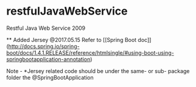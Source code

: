 # restfulJavaWebService
Restful Java Web Service 2009



** Added Jersey @2017.05.15
Refer to [[Spring Boot doc]] (http://docs.spring.io/spring-boot/docs/1.4.1.RELEASE/reference/htmlsingle/#using-boot-using-springbootapplication-annotation)

Note -
*Jersey related code should be under the same- or sub- package folder the @SpringBootApplication

